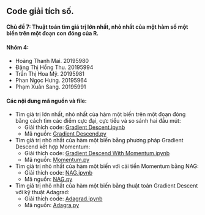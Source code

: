 ## Code giải tích số.
#### Chủ đề 7: Thuật toán tìm giá trị lớn nhất, nhỏ nhất của một hàm số một biến trên một đoạn con đóng của R.
#### Nhóm 4: 
- Hoàng Thanh Mai. 20195980
- Đặng Thị Hồng Thu. 20195994
- Trần Thị Hoa Mỹ. 20195981 
- Phan Ngọc Hưng. 20195964
- Phạm Xuân Sang. 20195991
#### Các nội dung mã nguồn và file:
- Tìm giá trị lớn nhất, nhỏ nhất của hàm một biến trên một đoạn đóng bằng cách tìm các điểm cực đại, cực tiểu và so sánh hai đầu mút: 
  -  Giải thích code: [Gradient Descent.ipynb](https://github.com/phamxuansang241/Gi-i-t-ch-s---Ch-7/blob/main/Gradient%20Descend.ipynb)
  -  Mã nguồn: [Gradient Descend.py](https://github.com/phamxuansang241/Gi-i-t-ch-s---Ch-7/blob/main/Code%20Python/Gradient%20Descend.py)
- Tìm giá trị nhỏ nhất của hàm một biến bằng phương pháp Gradient Descend kết hợp Momentum: 
  - Giải thích code: [Gradient Descend With Momentum.ipynb](https://github.com/phamxuansang241/Gi-i-t-ch-s---Ch-7/blob/main/Gradient%20Descend%20With%20Momentum.ipynb)
  - Mã nguồn: [Momentum.py](https://github.com/phamxuansang241/Gi-i-t-ch-s---Ch-7/blob/main/Code%20Python/Momentum.py)
- Tìm giá trị nhỏ nhất của hàm một biến với cải tiền Momentum bằng NAG: 
  - Giải thích code: [NAG.ipynb](https://github.com/phamxuansang241/Gi-i-t-ch-s---Ch-7/blob/main/NAG.ipynb)
  - Mã nguồn: [NAG.py](https://github.com/phamxuansang241/Gi-i-t-ch-s---Ch-7/blob/main/Code%20Python/NAG.py)
- Tìm giá trị nhỏ nhất của hàm một biến bằng thuật toán Gradient Descent với kỹ thuật Adagrad:
  - Giải thích code: [Adagrad.ipynb](https://github.com/phamxuansang241/Gi-i-t-ch-s---Ch-7/blob/main/Adagrad.ipynb)
  - Mã nguồn: [Adagra.py](https://github.com/phamxuansang241/Gi-i-t-ch-s---Ch-7/blob/main/Code%20Python/Adagrad.py)
